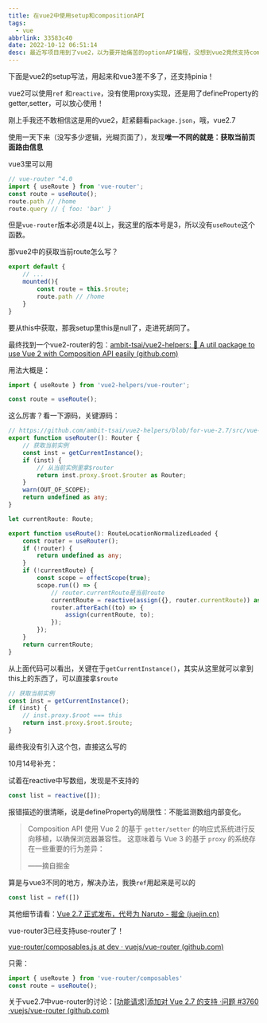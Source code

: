 ```yaml
---
title: 在vue2中使用setup和compositionAPI
tags:
  - vue
abbrlink: 33583c40
date: 2022-10-12 06:51:14
desc: 最近写项目用到了vue2，以为要开始痛苦的optionAPI编程，没想到vue2竟然支持compositionAPI了，甚至能在setup里写代码！
---
```






下面是vue2的setup写法，用起来和vue3差不多了，还支持pinia！



vue2可以使用`ref` 和`reactive`，没有使用proxy实现，还是用了defineProperty的getter,setter，可以放心使用！



刚上手我还不敢相信这是用的vue2，赶紧翻看`package.json`，哦，vue2.7



使用一天下来（没写多少逻辑，光糊页面了），发现**唯一不同的就是：获取当前页面路由信息**

vue3里可以用

```javascript
// vue-router ^4.0
import { useRoute } from 'vue-router';
const route = useRoute();
route.path // /home
route.query // { foo: 'bar' }
```

但是`vue-router`版本必须是4以上，我这里的版本号是3，所以没有`useRoute`这个函数。

那vue2中的获取当前route怎么写？

```js
export default {
    // ...
    mounted(){
        const route = this.$route;
        route.path // /home
    }
}
```

要从this中获取，那我setup里this是null了，走进死胡同了。

最终找到一个vue2-router的包：[ambit-tsai/vue2-helpers: 🔧 A util package to use Vue 2 with Composition API easily (github.com)](https://github.com/ambit-tsai/vue2-helpers#vue2-helpers)

用法大概是：

```javascript
import { useRoute } from 'vue2-helpers/vue-router';

const route = useRoute();
```

这么厉害？看一下源码，关键源码：

```typescript
// https://github.com/ambit-tsai/vue2-helpers/blob/for-vue-2.7/src/vue-router.ts#L52
export function useRouter(): Router {
    // 获取当前实例
    const inst = getCurrentInstance();
    if (inst) {
        // 从当前实例里拿$router
        return inst.proxy.$root.$router as Router;
    }
    warn(OUT_OF_SCOPE);
    return undefined as any;
}

let currentRoute: Route;

export function useRoute(): RouteLocationNormalizedLoaded {
    const router = useRouter();
    if (!router) {
        return undefined as any;
    }
    if (!currentRoute) {
        const scope = effectScope(true);
        scope.run(() => {
            // router.currentRoute是当前route
            currentRoute = reactive(assign({}, router.currentRoute)) as any;
            router.afterEach((to) => {
                assign(currentRoute, to);
            });
        });
    }
    return currentRoute;
}
```

从上面代码可以看出，关键在于`getCurrentInstance()`，其实从这里就可以拿到this上的东西了，可以直接拿`$route`

```javascript
// 获取当前实例
const inst = getCurrentInstance();
if (inst) {
    // inst.proxy.$root === this
    return inst.proxy.$root.$route;
}
```

最终我没有引入这个包，直接这么写的



10月14号补充：

试着在reactive中写数组，发现是不支持的

```javascript
const list = reactive([]);
```

报错描述的很清晰，说是defineProperty的局限性：不能监测数组内部变化。

> Composition API 使用 Vue 2 的基于 `getter/setter` 的响应式系统进行反向移植，以确保浏览器兼容性。 这意味着与 Vue 3 的基于 `proxy` 的系统存在一些重要的行为差异：
>
> ——摘自掘金

算是与vue3不同的地方，解决办法，我换`ref`用起来是可以的

```javascript
const list = ref([])
```



其他细节请看：[Vue 2.7 正式发布，代号为 Naruto - 掘金 (juejin.cn)](https://juejin.cn/post/7115361618774622216)



vue-router3已经支持use-router了！

[vue-router/composables.js at dev · vuejs/vue-router (github.com)](https://github.com/vuejs/vue-router/blob/dev/composables.js#L30)

只需：

```javascript
import { useRoute } from 'vue-router/composables'
const route = useRoute();
```



关于vue2.7中vue-router的讨论：[[功能请求\]添加对 Vue 2.7 的支持 ·问题 #3760 ·vuejs/vue-router (github.com)](https://github.com/vuejs/vue-router/issues/3760)
